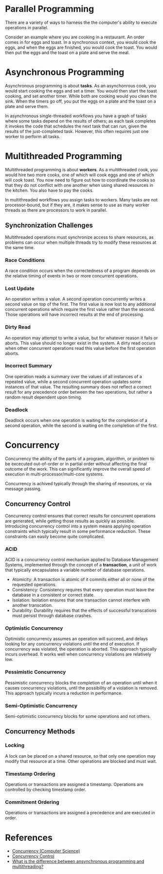 # Parallel Programming
There are a variety of ways to harness the the computer's ability to execute operations in parallel.

Consider an example where you are cooking in a restaurant.  An order comes in for eggs and toast.  In a synchronous context, you would cook the eggs, and when the eggs are finished, you would cook the toast.  You would then put the eggs and the toast on a plate and serve the meal.

# Asynchronous Programming
Asynchronous programming is about **tasks**.   As an asynchonrous cook,  you would start cooking the eggs and set a timer.  You would then start the toast cooking, and set another timer.  While both are cooking would you clean the sink.  When the timers go off, you put the eggs on a plate and the toast on a plate and serve them.  

In asynchronous single-threaded workflows you have a graph of tasks where some tasks depend on the results of others; as each task completes it invokes the code that schedules the next task that can run, given the results of the just-completed task.  However, this often requires just one worker to perform all tasks.

# Multithreaded Programming
Multithreaded programming is about **workers**.  As a multithreaded cook, you would hire two more cooks, one of which will cook eggs and one of which will cook toast.  You now need to figure out how to coordinate the cooks so that they do not conflict with one another when using shared resources in the kitchen.  You also have to pay the cooks.

In multithreaded workflows you assign tasks to workers.  Many tasks are not processor-bound, but if they are, it makes sense to use as many worker threads as there are processors to work in parallel.

## Synchronization Challenges
Multithreaded operations must synchronize access to share resources, as problems can occur when multiple threads try to modify these resources at the same time.

### Race Conditions
A race condition occurs when the correctedness of a program depends on the relative timing of events in two or more concurrent operations.

### Lost Update
An operation writes a value.  A second operation concurrently writes a second value on top of the first.  The first value is now lost to any additional concurrent operations which require the first value rather than the second.  Those operations will have incorrect results at the end of processing.

### Dirty Read
An operation may attempt to write a value, but for whatever reason it fails or aborts.  This value should no longer exist in the system.  A dirty read occurs when other concurrent operations read this value before the first operation aborts.

### Incorrect Summary
One operation reads a summary over the values of all instances of a repeated value, while a second concurrent operation updates some instances of that value. The resulting summary does not reflect a correct result for any precedence order between the two operations, but rather a random result dependent upon timing.

### Deadlock
Deadlock occurs when one operation is waiting for the completion of a second operation, while the second is waiting on the completion of the first.  

# Concurrency
Concurrency the ability of the parts of a program, algorithm, or problem to be excecuted out-of-order or in partial order without affecting the final outcome of the work.  This can significantly improve the overall speed of execution in multi-processor/multi-core systems.

Concurrency is achived typically through the sharing of resources, or via message passing.

## Concurrency Control
Concurrency control ensures that correct results for concurrent operations are generated, while getting those results as quickly as possible.  Introducing concurrency control into a system means applying operation constraints which typically result in some performance reduction.  These constraints can easily become quite complicated.  

### ACID
ACID is a concurrency control mechanism applied to Database Management Systems, implemented through the concept of a **transaction**, a unit of work that typically encapsulates a variable number of database operations.  

- Atomicity: A transaction is atomic of it commits either all or none of the requested operations.
- Consistency: Consistency requires that every operation must leave the database in a consistent or correct state.
- Isolation: Isolation ensures that one transaction cannot interfere with another transcation.
- Durability: Durability requires that the effects of successful transcations must persist through database crashes.

### Optimistic Concurrency
Optimistic concurrency assumes an operation will succeed, and delays looking for any concurrency violations until the end of execution.  If concurrency was violated, the operation is aborted.  This approach typically incurs overhead.  It works well when concurrency violations are relatively low.

### Pessimistic Concurrency
Pessimistic concurrency blocks the completion of an operation until when it causes concurrency violations, until the possibility of a violation is removed.  This approach typically incurs a reduction in performance.

### Semi-Optimistic Concurrency
Semi-optimistic concurrency blocks for some operations and not others.

## Concurrency Methods

### Locking
A lock can be placed on a shared resource, so that only one operation may modify that resource at a time.  Other operations are blocked and must wait.

### Timestamp Ordering
Operations or transactions are assigned a timestamp.  Operations are controlled by checking timestamp order.

### Commitment Ordering
Operations or transactions are assigned a precedence and are executed in order.

# References
- [Concurrency (Computer Science)](https://en.wikipedia.org/wiki/Concurrency_(computer_science))
- [Concurrency Control](https://en.wikipedia.org/wiki/Concurrency_control)
- [What is the difference between ansynchronous programming and multithreading?](https://stackoverflow.com/questions/34680985/what-is-the-difference-between-asynchronous-programming-and-multithreading)
